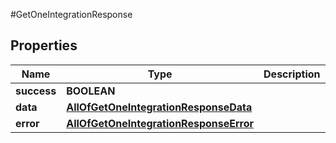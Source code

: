 #GetOneIntegrationResponse

## Properties
Name | Type | Description | Notes
------------ | ------------- | ------------- | -------------
**success** | **BOOLEAN** |  | [optional] 
**data** | [**AllOfGetOneIntegrationResponseData**](AllOfGetOneIntegrationResponseData.md) |  | [optional] 
**error** | [**AllOfGetOneIntegrationResponseError**](AllOfGetOneIntegrationResponseError.md) |  | [optional] 

